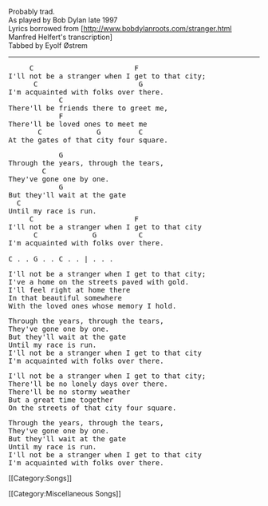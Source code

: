 Probably trad.<br>
As played by Bob Dylan late 1997<br>
Lyrics borrowed from [http://www.bobdylanroots.com/stranger.html Manfred Helfert's transcription]<br>
Tabbed by Eyolf Østrem

----
<pre class="verse">
     C                        F
I'll not be a stranger when I get to that city;
      C                        G
I'm acquainted with folks over there.
            C
There'll be friends there to greet me,
            F
There'll be loved ones to meet me
       C             G         C
At the gates of that city four square.
</pre>

<pre class="refrain">
            G
Through the years, through the tears,
        C
They've gone one by one.
            G
But they'll wait at the gate
  C
Until my race is run.
     C                        F
I'll not be a stranger when I get to that city
      C             G          C
I'm acquainted with folks over there.

C . . G . . C . . | . . .
</pre>

<pre class="verse">
I'll not be a stranger when I get to that city;
I've a home on the streets paved with gold.
I'll feel right at home there
In that beautiful somewhere
With the loved ones whose memory I hold.
</pre>

<pre class="refrain">
Through the years, through the tears,
They've gone one by one.
But they'll wait at the gate
Until my race is run.
I'll not be a stranger when I get to that city
I'm acquainted with folks over there.
</pre>

<pre class="verse">
I'll not be a stranger when I get to that city;
There'll be no lonely days over there.
There'll be no stormy weather
But a great time together
On the streets of that city four square.
</pre>

<pre class="refrain">
Through the years, through the tears,
They've gone one by one.
But they'll wait at the gate
Until my race is run.
I'll not be a stranger when I get to that city
I'm acquainted with folks over there.
</pre>

[[Category:Songs]]

[[Category:Miscellaneous Songs]]